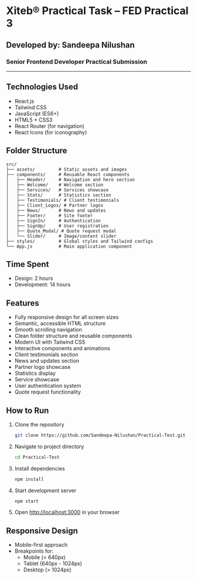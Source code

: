 # Xiteb®️ Practical Task – FED Practical 3

## Developed by: Sandeepa Nilushan 
### Senior Frontend Developer Practical Submission

---

## Technologies Used
- React.js
- Tailwind CSS
- JavaScript (ES6+)
- HTML5 + CSS3
- React Router (for navigation)
- React Icons (for iconography)

## Folder Structure
```
src/
├── assets/         # Static assets and images
├── components/     # Reusable React components
│   ├── Header/     # Navigation and hero section
│   ├── Welcome/    # Welcome section
│   ├── Services/   # Services showcase
│   ├── Stats/      # Statistics section
│   ├── Testimonials/ # Client testimonials
│   ├── Client_Logos/ # Partner logos
│   ├── News/       # News and updates
│   ├── Footer/     # Site footer
│   ├── SignIn/     # Authentication
│   ├── SignUp/     # User registration
│   ├── Quote_Modal/ # Quote request modal
│   └── Slider/     # Image/content slider
├── styles/         # Global styles and Tailwind configs
└── App.js          # Main application component
```

## Time Spent
- Design: 2 hours
- Development: 14 hours

## Features
- Fully responsive design for all screen sizes
- Semantic, accessible HTML structure
- Smooth scrolling navigation
- Clean folder structure and reusable components
- Modern UI with Tailwind CSS
- Interactive components and animations
- Client testimonials section
- News and updates section
- Partner logo showcase
- Statistics display
- Service showcase
- User authentication system
- Quote request functionality

## How to Run
1. Clone the repository
   ```bash
   git clone https://github.com/Sandeepa-Nilushan/Practical-Test.git
   ```
2. Navigate to project directory
   ```bash
   cd Practical-Test
   ```
3. Install dependencies
   ```bash
   npm install
   ```
4. Start development server
   ```bash
   npm start
   ```
5. Open [http://localhost:3000](http://localhost:3000) in your browser

## Responsive Design
- Mobile-first approach
- Breakpoints for:
  - Mobile (< 640px)
  - Tablet (640px - 1024px)
  - Desktop (> 1024px)

